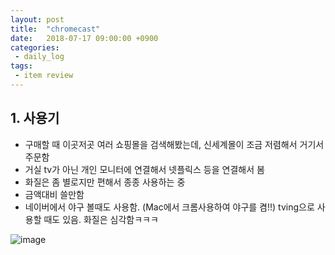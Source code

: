 ```yaml
---
layout: post
title:  "chromecast"
date:   2018-07-17 09:00:00 +0900
categories:
 - daily_log
tags: 
 - item review
---
```


## 1. 사용기
- 구매할 때 이곳저곳 여러 쇼핑몰을 검색해봤는데, 신세계몰이 조금 저렴해서 거기서 주문함
- 거실 tv가 아닌 개인 모니터에 연결해서 넷플릭스 등을 연결해서 봄
- 화질은 좀 별로지만 편해서 종종 사용하는 중
- 금액대비 쓸만함
- 네이버에서 야구 볼때도 사용함. (Mac에서 크롬사용하여 야구를 켬!!) tving으로 사용할 때도 있음. 화질은 심각함ㅋㅋㅋ

![image](https://user-images.githubusercontent.com/13219787/61382971-b7bce600-a8e8-11e9-89ec-796dbbc8c8fc.png)
